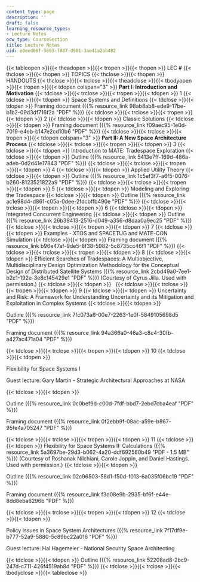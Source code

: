 ```yaml
---
content_type: page
description: ''
draft: false
learning_resource_types:
- Lecture Notes
ocw_type: CourseSection
title: Lecture Notes
uid: e0eed86f-5693-f887-d901-3ae41a2bb482
---
```

{{< tableopen >}}{{< theadopen >}}{{< tropen >}}{{< thopen >}}
LEC #
{{< thclose >}}{{< thopen >}}
TOPICS
{{< thclose >}}{{< thopen >}}
HANDOUTS
{{< thclose >}}{{< trclose >}}{{< theadclose >}}{{< tbodyopen >}}{{< tropen >}}{{< tdopen colspan="3" >}}
**Part I: Introduction and Motivation**
{{< tdclose >}}{{< trclose >}}{{< tropen >}}{{< tdopen >}}
1
{{< tdclose >}}{{< tdopen >}}
Space Systems and Definitions
{{< tdclose >}}{{< tdopen >}}
Framing document ({{% resource_link 98ab8ab8-ede9-17be-b1b2-09d3df716f2a "PDF" %}})
{{< tdclose >}}{{< trclose >}}{{< tropen >}}{{< tdopen >}}
2
{{< tdclose >}}{{< tdopen >}}
Classic Solutions
{{< tdclose >}}{{< tdopen >}}
Framing document ({{% resource_link f09aec95-1e0d-7019-e4eb-b147e2cd10b6 "PDF" %}})
{{< tdclose >}}{{< trclose >}}{{< tropen >}}{{< tdopen colspan="3" >}}
**Part II: A New Space Architecture Process**
{{< tdclose >}}{{< trclose >}}{{< tropen >}}{{< tdopen >}}
3
{{< tdclose >}}{{< tdopen >}}
Introduction to MATE: Tradespace Exploration
{{< tdclose >}}{{< tdopen >}}
Outline ({{% resource_link 5413e7ff-169d-486a-adeb-0d2d41e17843 "PDF" %}})
{{< tdclose >}}{{< trclose >}}{{< tropen >}}{{< tdopen >}}
4
{{< tdclose >}}{{< tdopen >}}
Applied Utility Theory
{{< tdclose >}}{{< tdopen >}}
Outline ({{% resource_link 1c5ef3f7-a6f5-0076-b260-8123521822a9 "PDF" %}})
{{< tdclose >}}{{< trclose >}}{{< tropen >}}{{< tdopen >}}
5
{{< tdclose >}}{{< tdopen >}}
Modeling and Exploring the Tradespace
{{< tdclose >}}{{< tdopen >}}
Outline ({{% resource_link ac1e98d4-d861-c05a-0dee-2fdcbffb490e "PDF" %}})
{{< tdclose >}}{{< trclose >}}{{< tropen >}}{{< tdopen >}}
6
{{< tdclose >}}{{< tdopen >}}
Integrated Concurrent Engineering
{{< tdclose >}}{{< tdopen >}}
Outline ({{% resource_link 26b39413-2516-d049-a356-d8daa0a9ec25 "PDF" %}})
{{< tdclose >}}{{< trclose >}}{{< tropen >}}{{< tdopen >}}
7
{{< tdclose >}}{{< tdopen >}}
Examples - XTOS and SPACETUG and MATE-CON Simulation
{{< tdclose >}}{{< tdopen >}}
Framing document ({{% resource_link b96e47af-9de5-8f38-5982-5c8735cc46f1 "PDF" %}})
{{< tdclose >}}{{< trclose >}}{{< tropen >}}{{< tdopen >}}
8
{{< tdclose >}}{{< tdopen >}}
Efficient Searches of Tradespaces: A Multiobjective, Multidisciplinary Design Optimization Methodology for the Conceptual Design of Distributed Satellite Systems ({{% resource_link 2cbd49a0-7ee1-b2c1-192e-3e8c145429e1 "PDF" %}}) (Courtesy of Cyrus Jilla. Used with permission.)
{{< tdclose >}}{{< tdopen >}}
 
{{< tdclose >}}{{< trclose >}}{{< tropen >}}{{< tdopen >}}
9
{{< tdclose >}}{{< tdopen >}}
Uncertainty and Risk: A Framework for Understanding Uncertainty and its Mitigation and Exploitation in Complex Systems
{{< tdclose >}}{{< tdopen >}}

Outline ({{% resource_link 7fc073a6-00e7-2263-1e0f-5849105698d5 "PDF" %}})

Framing document ({{% resource_link 94a366a0-46a3-c8c4-30fb-a427ac471a04 "PDF" %}})

{{< tdclose >}}{{< trclose >}}{{< tropen >}}{{< tdopen >}}
10
{{< tdclose >}}{{< tdopen >}}

Flexibility for Space Systems I

Guest lecture: Gary Martin - Strategic Architectural Approaches at NASA

{{< tdclose >}}{{< tdopen >}}

Outline ({{% resource_link 0c0bef9d-c00d-7fdf-bbd7-2ebd7cba4eaf "PDF" %}})

Framing document ({{% resource_link 0f2ebb9f-08ac-a59e-b867-95fe4a705247 "PDF" %}})

{{< tdclose >}}{{< trclose >}}{{< tropen >}}{{< tdopen >}}
11
{{< tdclose >}}{{< tdopen >}}
Flexibility for Space Systems II: Calculations ({{% resource_link 5a3697be-29d3-b062-4a20-ddf692560b49 "PDF - 1.5 MB" %}}) (Courtesy of Roshanak Nilchiani, Carole Joppin, and Daniel Hastings. Used with permission.)
{{< tdclose >}}{{< tdopen >}}

Outline ({{% resource_link 02c96503-58d1-f50d-f013-6a035f06bc19 "PDF" %}})

Framing document ({{% resource_link f3d08e9b-2935-bf6f-e44e-8dd8eba6296b "PDF" %}})

{{< tdclose >}}{{< trclose >}}{{< tropen >}}{{< tdopen >}}
12
{{< tdclose >}}{{< tdopen >}}

Policy Issues in Space System Architectures ({{% resource_link 7f17df9e-b777-52a9-5880-5c89bc22a016 "PDF" %}})

Guest lecture: Hal Hagemeier - National Security Space Architecting

{{< tdclose >}}{{< tdopen >}}
Outline ({{% resource_link 52208ad8-2bc9-247d-c711-426f4519ab8d "PDF" %}})
{{< tdclose >}}{{< trclose >}}{{< tbodyclose >}}{{< tableclose >}}